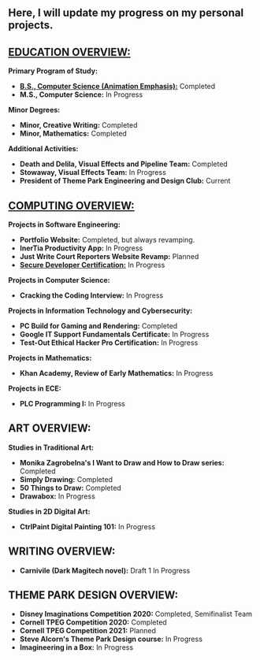 Here, I will update my progress on my personal projects. 
- 

[EDUCATION OVERVIEW:](EDUCATION.md) 
- 
**Primary Program of Study:**
- [**B.S., Computer Science (Animation Emphasis):**](UNDERGRAD.md) Completed
- **M.S., Computer Science:** In Progress

**Minor Degrees:**
- **Minor, Creative Writing:** Completed 
- **Minor, Mathematics:** Completed

**Additional Activities:**
- **Death and Delila, Visual Effects and Pipeline Team:** Completed
- **Stowaway, Visual Effects Team:** In Progress
- **President of Theme Park Engineering and Design Club:** Current

[COMPUTING OVERVIEW:](COMPUTING.md)
- 
**Projects in Software Engineering:**
- **Portfolio Website:** Completed, but always revamping.
- **InerTia Productivity App:** In Progress
- **Just Write Court Reporters Website Revamp:** Planned
- [**Secure Developer Certification:**](SECURE_DEVELOPMENT.md) In Progress

**Projects in Computer Science:**
- **Cracking the Coding Interview:** In Progress

**Projects in Information Technology and Cybersecurity:**
- **PC Build for Gaming and Rendering:** Completed 
- **Google IT Support Fundamentals Certificate:** In Progress
- **Test-Out Ethical Hacker Pro Certification:** In Progress

**Projects in Mathematics:**
- **Khan Academy, Review of Early Mathematics:** In Progress 

**Projects in ECE:**
- **PLC Programming I:** In Progress 

ART OVERVIEW: 
- 

**Studies in Traditional Art:**
- **Monika Zagrobelna's I Want to Draw and How to Draw series:** Completed 
- **Simply Drawing:** Completed
- **50 Things to Draw:** Completed
- **Drawabox:** In Progress

**Studies in 2D Digital Art:**
- **CtrlPaint Digital Painting 101:** In Progress 

WRITING OVERVIEW: 
- 
- **Carnivile (Dark Magitech novel):** Draft 1 In Progress

THEME PARK DESIGN OVERVIEW:
- 
- **Disney Imaginations Competition 2020:** Completed, Semifinalist Team
- **Cornell TPEG Competition 2020:** Completed
- **Cornell TPEG Competition 2021:** Planned
- **Steve Alcorn's Theme Park Design course:** In Progress 
- **Imagineering in a Box:** In Progress 
